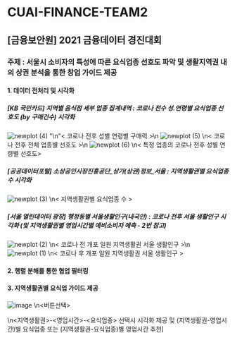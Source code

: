 # CUAI-FINANCE-TEAM2
## [금융보안원] 2021 금융데이터 경진대회
### 주제 : 서울시 소비자의 특성에 따른 요식업종 선호도 파악 및 생활지역권 내의 상권 분석을 통한 창업 가이드 제공
#### 1. 데이터 전처리 및 시각화
##### [KB 국민카드] 지역별 음식점 세부 업종 집계내역 : 코로나 전수 성.연령별 요식업종 선호도 (by 구매건수) 시각화
![newplot (4)](https://user-images.githubusercontent.com/77157003/131252267-c7f70e68-61e4-430e-9ab2-db5f06c2ca59.png)
"\n"< 코로나 전후 성별 연령별 구매력 >\n
![newplot (5)](https://user-images.githubusercontent.com/77157003/131252286-84000fc8-b1cd-49d9-8988-449237a854e6.png)
\n< 코로나 전후 전체 업종별 선호도 >\n
![newplot (6)](https://user-images.githubusercontent.com/77157003/131252307-5ebbf340-94b0-4908-8825-61135d43723d.png)
\n< 특정 업종의 코로나 전후 성별 연령별 선호도>

##### [공공데이터포털] 소상공인시장진흥공단_상가(상권)정보_서울 : 지역생활권별 요식업종 수 시각화
![newplot (3)](https://user-images.githubusercontent.com/77157003/131252250-bbbffc6e-f29b-4df0-a773-7482d2d35a89.png)
\n< 지역생활권별 요식업종 수 >

##### [서울 열린데이터 광장] 행정동별 서울생활인구(내국인) : 코로나 전후 서울 생활인구 시각화 (및 지역생활권별 영업시간별 예비소비자 예측 - 2번 참고) 
![newplot (2)](https://user-images.githubusercontent.com/77157003/131252219-21a19614-298f-4b8c-bfc2-c64cddc9a580.png)
\n< 코로나 전 개포 일원 지역생활권 서울 생활인구 >\n
![newplot (1)](https://user-images.githubusercontent.com/77157003/131252225-563313bd-12dd-4efc-af73-6651a99398e1.png)
\n< 코로나 후 개포 일원 지역생활권 서울 생활인구 >

#### 2. 행렬 분해를 통한 협업 필터링

#### 3. 지역생활권별 요식업 가이드 제공
![image](https://user-images.githubusercontent.com/77157003/131252119-c8eb8417-cc66-4ad6-8af0-907ced6c5b25.png)
\n<버튼선택>

\n<지역생활권>-<영업시간>-<요식업종> 선택시 시각화 제공 및 (지역생활권-영업시간)별 요식업종 또는 (지역생활권-요식업종)별 영업시간 추천]
